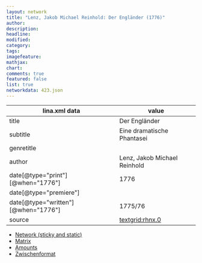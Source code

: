 ```yaml
---
layout: network
title: "Lenz, Jakob Michael Reinhold: Der Engländer (1776)"
author:
description:
headline:
modified:
category:
tags:
imagefeature: 
mathjax: 
chart: 
comments: true
featured: false
list: true
networkdata: 423.json
---
```

lina.xml data  | value
------------- | -------------
title|Der Engländer
subtitle|Eine dramatische Phantasei
genretitle|
author|Lenz, Jakob Michael Reinhold
date[@type="print"][@when="1776"]|1776
date[@type="premiere"]|
date[@type="written"][@when="1776"]|1775/76
source|[textgrid:rhnx.0](https://textgridlab.org/1.0/tgcrud-public/rest/textgrid:rhnx.0/data)



* [Network (sticky and static)](/network423)
* [Matrix](/matrix423)
* [Amounts](/amounts423)
* [Zwischenformat](/lina423 )

